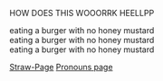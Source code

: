 HOW DOES THIS WOOORRK HEELLPP

eating a burger with no honey mustard      
eating a burger with no honey mustard  
eating a burger with no honey mustard

[Straw-Page](https://medkitsapartment.straw.page/)
[Pronouns page](https://en.pronouns.page/@FLESHBLOODANDGUT)
